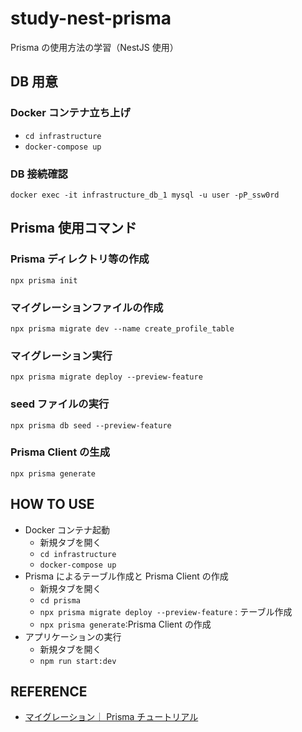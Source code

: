 # study-nest-prisma

Prisma の使用方法の学習（NestJS 使用）

## DB 用意

### Docker コンテナ立ち上げ

- `cd infrastructure`
- `docker-compose up`

### DB 接続確認

`docker exec -it infrastructure_db_1 mysql -u user -pP_ssw0rd`

## Prisma 使用コマンド

### Prisma ディレクトリ等の作成

`npx prisma init`

### マイグレーションファイルの作成

`npx prisma migrate dev --name create_profile_table`

### マイグレーション実行

`npx prisma migrate deploy --preview-feature`

### seed ファイルの実行

`npx prisma db seed --preview-feature`

### Prisma Client の生成

`npx prisma generate`

## HOW TO USE

- Docker コンテナ起動
  - 新規タブを開く
  - `cd infrastructure`
  - `docker-compose up`
- Prisma によるテーブル作成と Prisma Client の作成
  - 新規タブを開く
  - `cd prisma`
  - `npx prisma migrate deploy --preview-feature` : テーブル作成
  - `npx prisma generate`:Prisma Client の作成
- アプリケーションの実行
  - 新規タブを開く
  - `npm run start:dev`

## REFERENCE

- [マイグレーション｜ Prisma チュートリアル](https://zenn.dev/thirosue/books/49a4ee418743ed/viewer/57d161)
